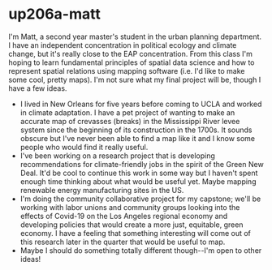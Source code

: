 # up206a-matt

I'm Matt, a second year master's student in the urban planning department. I have an independent concentration in political ecology and climate change, but it's really close to the EAP concentration. From this class I'm hoping to learn fundamental principles of spatial data science and how to represent spatial relations using mapping software (i.e. I'd like to make some cool, pretty maps). I'm not sure what my final project will be, though I have a few ideas.
  - I lived in New Orleans for five years before coming to UCLA and worked in climate adaptation. I have a pet project of wanting to make an accurate map of crevasses (breaks) in the Mississippi River levee system since the beginning of its construction in the 1700s. It sounds obscure but I've never been able to find a map like it and I know some people who would find it really useful.
  - I've been working on a research project that is developing recommendations for climate-friendly jobs in the spirit of the Green New Deal. It'd be cool to continue this work in some way but I haven't spent enough time thinking about what would be useful yet. Maybe mapping renewable energy manufacturing sites in the US.
  - I'm doing the community collaborative project for my capstone; we'll be working with labor unions and community groups looking into the effects of Covid-19 on the Los Angeles regional economy and developing policies that would create a more just, equitable, green economy. I have a feeling that something interesting will come out of this research later in the quarter that would be useful to map.
  - Maybe I should do something totally different though--I'm open to other ideas!
